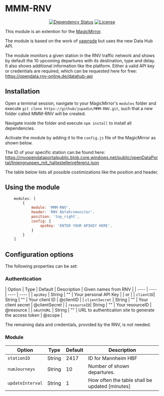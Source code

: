 # MMM-RNV

<p style="text-align: center">
    <a href="https://david-dm.org/jupadin/MMM-RNV"><img src="https://david-dm.org/jupadin/MMM-RNV.svg" alt ="Dependency Status"></a>
    <a href="https://choosealicense.com/licenses/mit"><img src="https://img.shields.io/badge/license-MIT-blue.svg" alt="License"></a>
</p>

This module is an extention for the [MagicMirror](https://github.com/MichMich/MagicMirror).

The module is based on the work of [yawnsde](https://github.com/yawnsde/MMM-RNV) but uses the new Data Hub API.

The module monitors a given station in the RNV traffic network and shows by default the 10 upcoming departures with its destination, type and delay. It also shows additional information like the platform.
Either a valid API key or credentials are required, which can be requested here for free: https://opendata.rnv-online.de/datahub-api

## Installation

Open a terminal session, navigate to your MagicMirror's `modules` folder and execute `git clone https://github/jupadin/MMM-RNV.git`, such that a new folder called MMM-RNV will be created.

Navigate inside the folder and execute `npm install` to install all dependencies.

Activate the module by adding it to the `config.js` file of the MagicMirror as shown below.

The ID of your specific station can be found here: https://rnvopendataportalpublic.blob.core.windows.net/public/openDataPortal/liniengruppen_mit_haltestellenreferenz.json


The table below lists all possible costimizations like the position and header.

## Using the module
````javascript
    modules: [
        {
            module: 'MMM-RNV',
            header: 'RNV Abfahrsmonitor',
            position: 'top_right',
            config: {
                apiKey: 'ENTER YOUR APIKEY HERE',
            }
        }
    ]
````

## Configuration options

The following properties can be set:

### Authentication

| Option | Type | Default | Description | Given names from RNV |
| ---- | ---- | ---- | ---- |
| `apiKey` | String | "" | Your personal API Key |
| or |
| `clientID`| String | "" | Your client ID | @clientID |
| `clientSecret` | String | "" | Your client secret | @clientSecret |
| `resourceID`| String | "" | Your resourceID | @resource |
| `oAuthURL` | String | "" | URL to authentication site to generate the access token | @scope |

The remaining data and credentials, provided by the RNV, is not needed.

### Module

| Option | Type | Default | Description |
| ---- | ---- | ---- | ---- |
| `stationID` | String | 2417 | ID for Mannheim HBF |
| `numJourneys` | String | 10 | Number of shown departures. |
| `updateInterval` | String | 1 | How often the table shall be updated [minutes] |